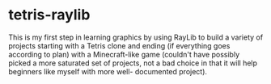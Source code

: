 # tetris-raylib
This is my first step in learning graphics by using RayLib to build a variety of projects starting with a Tetris clone and ending (if everything goes according to plan) with a Minecraft-like game (couldn't have possibly picked a more saturated set of projects, not a bad choice in that it will help beginners like myself with more well- documented project).
